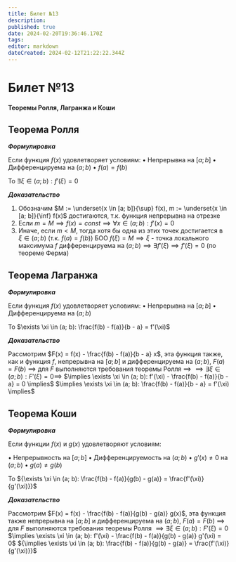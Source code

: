 ```yaml
---
title: Билет №13
description: 
published: true
date: 2024-02-20T19:36:46.170Z
tags: 
editor: markdown
dateCreated: 2024-02-12T21:22:22.344Z
---
```


# Билет №13
#### Теоремы Ролля, Лагранжа и Коши

## Теорема Ролля

***Формулировка***

Если функция $f(x)$ удовлетворяет условиям:
$\bullet$ Непрерывна на $[a; b]$
$\bullet$ Дифференцируема на $(a; b)$
$\bullet$ $f(a) = f(b)$

То $\exists \xi \in (a; b): f'(\xi) = 0$

***Доказательство***

1. Обозначим $M := \underset{x \in [a; b]}{\sup} f(x), m := \underset{x \in [a; b]}{\inf} f(x)$ достигаются, т.к. функция непрерывна на отрезке
2. Если $m = M \implies f(x) = const \implies \forall x \in (a; b): f'(x) = 0$
3. Иначе, если $m < M$, тогда хотя бы одна из этих точек достигается в $\xi \in (a; b)$ (т.к. $f(a) = f(b)$)
	БОО $f(\xi) = M \implies \xi$ - точка локального максимума
	$f$ дифференцируема на $(a; b) \implies \exists f'(\xi) \implies f'(\xi) = 0$ (по теореме Ферма)

## Теорема Лагранжа

***Формулировка***

Если функция $f(x)$ удовлетворяет условиям:
$\bullet$ Непрерывна на $[a; b]$
$\bullet$ Дифференцируема на $(a; b)$

То $\exists \xi \in (a; b): \frac{f(b) - f(a)}{b - a} = f'(\xi)$

***Доказательство***

Рассмотрим $F(x) = f(x) - \frac{f(b) - f(a)}{b - a} x$, эта функция также, как и функция $f$, непрерывна на $[a; b]$ и дифференцируема на $(a; b)$, $F(a) = F(b)$
$\implies$ для $F$ выполняются требования теоремы Ролля $\implies$
$\implies \exists \xi \in (a; b): F'(\xi) = 0 \implies$
$\implies \exists \xi \in (a; b): f'(\xi) - \frac{f(b) - f(a)}{b - a} = 0 \implies$
$\implies \exists \xi \in (a; b): \frac{f(b) - f(a)}{b - a} = f'(\xi) \implies$

## Теорема Коши

***Формулировка***

Если функции $f(x)$ и $g(x)$ удовлетворяют условиям:

$\bullet$ Непрерывность на $[a; b]$
$\bullet$ Дифференцируемость на $(a; b)$
$\bullet$ $g'(x) \ne 0$ на $(a; b)$
$\bullet$ $g(a) \ne g(b)$

То ${\exists \xi \in (a; b): \frac{f(b) - f(a)}{g(b) - g(a)} = \frac{f'(\xi)}{g'(\xi)}}$

***Доказательство***

Рассмотрим $F(x) = f(x) - \frac{f(b) - f(a)}{g(b) - g(a)} g(x)$, эта функция также непрерывна на $[a; b]$ и дифференцируема на $(a; b)$, $F(a) = F(b)$
$\implies$ для $F$ выполняются требования теоремы Ролля
$\implies \exists \xi \in (a; b): F'(\xi) = 0$
$\implies \exists \xi \in (a; b): f'(\xi) - \frac{f(b) - f(a)}{g(b) - g(a)} g'(\xi) = 0$
${\implies \exists \xi \in (a; b): \frac{f(b) - f(a)}{g(b) - g(a)} = \frac{f'(\xi)}{g'(\xi)}}$